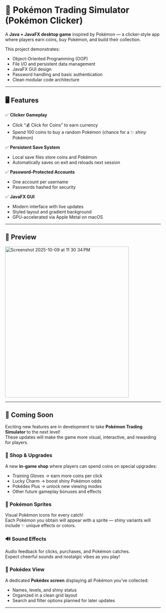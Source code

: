 # 🐉 Pokémon Trading Simulator (Pokémon Clicker)

A **Java + JavaFX desktop game** inspired by Pokémon — a clicker-style app where players earn coins, buy Pokémon, and build their collection.

This project demonstrates:
- Object-Oriented Programming (OOP)
- File I/O and persistent data management
- JavaFX GUI design
- Password handling and basic authentication
- Clean modular code architecture

---

## 🖥️ Features

✅ **Clicker Gameplay**  
- Click “💰 Click for Coins” to earn currency  
- Spend 100 coins to buy a random Pokémon (chance for a ✨ *shiny* Pokémon)

✅ **Persistent Save System**  
- Local save files store coins and Pokémon  
- Automatically saves on exit and reloads next session

✅ **Password-Protected Accounts**  
- One account per username  
- Passwords hashed for security

✅ **JavaFX GUI**  
- Modern interface with live updates  
- Styled layout and gradient background  
- GPU-accelerated via Apple Metal on macOS

---

## 📸 Preview

<img width="400" height="489" alt="Screenshot 2025-10-09 at 11 30 34 PM" src="https://github.com/user-attachments/assets/6cf0c633-a3f3-4156-bb52-6bb312b099a6" />

---

## 🧭 Coming Soon

Exciting new features are in development to take **Pokémon Trading Simulator** to the next level!  
These updates will make the game more visual, interactive, and rewarding for players.

### 🏪 Shop & Upgrades
A new **in-game shop** where players can spend coins on special upgrades:
- Training Gloves → earn more coins per click  
- Lucky Charm → boost shiny Pokémon odds  
- Pokédex Plus → unlock new viewing modes  
- Other future gameplay bonuses and effects  

### 🧩 Pokémon Sprites
Visual Pokémon icons for every catch!  
Each Pokémon you obtain will appear with a sprite — shiny variants will include ✨ unique effects or colors.

### 🔊 Sound Effects
Audio feedback for clicks, purchases, and Pokémon catches.  
Expect cheerful sounds and nostalgic vibes as you play!

### 📘 Pokédex View
A dedicated **Pokédex screen** displaying all Pokémon you’ve collected:  
- Names, levels, and shiny status  
- Organized in a clean grid layout  
- Search and filter options planned for later updates  

---
